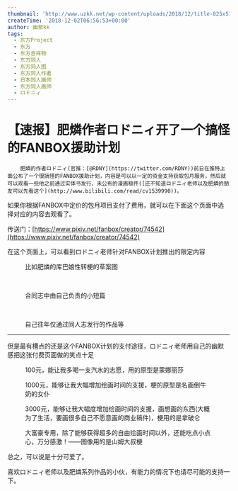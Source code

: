```yaml
---
thumbnail: 'http://www.uzkk.net/wp-content/uploads/2018/12/title-825x510.jpeg'
createTime: '2018-12-02T06:56:53+00:00'
author: 幽紫kk
tags:
  - 东方Project
  - 东方
  - 东方吉祥物
  - 东方同人
  - 东方同人图
  - 东方同人作者
  - 日本同人画师
  - 东方同人画师
  - ロドニィ
---
```


# 【速报】肥燐作者ロドニィ开了一个搞怪的FANBOX援助计划

		肥燐的作者ロドニィ(官推：[@RDNY](https://twitter.com/RDNY))前日在推特上面公布了一个很搞怪的FANBOX援助计划，内容是可以以一定的资金支持获取包月服务，然后就可以观看一些他之前通过实体书发行、未公布的漫画稿件([还不知道ロドニィ老师以及肥燐的朋友可以先看这个](http://www.bilibili.com/read/cv1539990))。

如果你根据FANBOX中定价的包月项目支付了费用，就可以在下面这个页面中选择对应的内容去观看了。

传送门：[https://www.pixiv.net/fanbox/creator/74542](https://www.pixiv.net/fanbox/creator/74542)

在这个页面上，可以看到ロドニィ老师针对FANBOX计划推出的限定内容

<figure>
  <img src="http://www.uzkk.net/wp-content/uploads/2018/12/01.png" alt=""/>
  <figcaption>比如肥燐的库巴娘性转梗的草案图</figcaption>
</figure>

 

<figure>
  <img src="http://www.uzkk.net/wp-content/uploads/2018/12/02-1.png" alt=""/>
  <figcaption>合同志中由自己负责的小短篇</figcaption>
</figure>

 

<figure>
  <img src="http://www.uzkk.net/wp-content/uploads/2018/12/03-1.png" alt=""/>
  <figcaption>自己往年仅通过同人志发行的作品等</figcaption>
</figure>

---

但是最有槽点的还是这个FANBOX计划的支付途径，ロドニィ老师用自己的幽默感把这张付费页面做的笑点十足

<figure>
  <img src="http://www.uzkk.net/wp-content/uploads/2018/12/04-1.png" alt=""/>
  <figcaption>100元，能让我多喝一支汽水的志愿，用的原型是蒙娜丽莎</figcaption>
</figure>

<figure>
  <img src="http://www.uzkk.net/wp-content/uploads/2018/12/05.png" alt=""/>
  <figcaption>1000元，能够让我大幅增加绘画时间的支援，梗的原型是名画倒牛奶的女仆</figcaption>
</figure>

<figure>
  <img src="http://www.uzkk.net/wp-content/uploads/2018/12/06.png" alt=""/>
  <figcaption>3000元，能够让我大幅度增加绘画时间的支援，画想画的东西(大概为了生活，要画很多自己不愿意画的商业稿件)，梗用的是拿破仑</figcaption>
</figure>

<figure>
  <img src="http://www.uzkk.net/wp-content/uploads/2018/12/07.png" alt=""/>
  <figcaption>大富豪专用，除了能够获得超多的自由绘画时间以外，还能吃点小点心，万分感激！——图像用的是山姆大叔梗</figcaption>
</figure>

总之，可以说是十分可爱了。

喜欢ロドニィ老师以及肥燐系列作品的小伙，有能力的情况下也请尽可能的支持一下。
